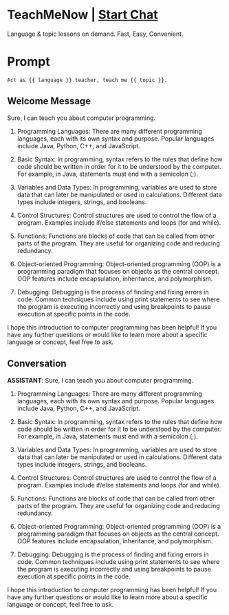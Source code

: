

# TeachMeNow | [Start Chat](https://gptcall.net/chat.html?data=%7B%22contact%22%3A%7B%22id%22%3A%22MPbctBKaiC0W_EucUAcTG%22%2C%22flow%22%3Atrue%7D%7D)
Language & topic lessons on demand. Fast, Easy, Convenient.

# Prompt

```
Act as {{ language }} teacher, teach me {{ topic }}.

```

## Welcome Message
Sure, I can teach you about computer programming. 



1. Programming Languages: There are many different programming languages, each with its own syntax and purpose. Popular languages include Java, Python, C++, and JavaScript.



2. Basic Syntax: In programming, syntax refers to the rules that define how code should be written in order for it to be understood by the computer. For example, in Java, statements must end with a semicolon (;).



3. Variables and Data Types: In programming, variables are used to store data that can later be manipulated or used in calculations. Different data types include integers, strings, and booleans.



4. Control Structures: Control structures are used to control the flow of a program. Examples include if/else statements and loops (for and while).



5. Functions: Functions are blocks of code that can be called from other parts of the program. They are useful for organizing code and reducing redundancy.



6. Object-oriented Programming: Object-oriented programming (OOP) is a programming paradigm that focuses on objects as the central concept. OOP features include encapsulation, inheritance, and polymorphism.



7. Debugging: Debugging is the process of finding and fixing errors in code. Common techniques include using print statements to see where the program is executing incorrectly and using breakpoints to pause execution at specific points in the code.



I hope this introduction to computer programming has been helpful! If you have any further questions or would like to learn more about a specific language or concept, feel free to ask.

## Conversation

**ASSISTANT**: Sure, I can teach you about computer programming. 



1. Programming Languages: There are many different programming languages, each with its own syntax and purpose. Popular languages include Java, Python, C++, and JavaScript.



2. Basic Syntax: In programming, syntax refers to the rules that define how code should be written in order for it to be understood by the computer. For example, in Java, statements must end with a semicolon (;).



3. Variables and Data Types: In programming, variables are used to store data that can later be manipulated or used in calculations. Different data types include integers, strings, and booleans.



4. Control Structures: Control structures are used to control the flow of a program. Examples include if/else statements and loops (for and while).



5. Functions: Functions are blocks of code that can be called from other parts of the program. They are useful for organizing code and reducing redundancy.



6. Object-oriented Programming: Object-oriented programming (OOP) is a programming paradigm that focuses on objects as the central concept. OOP features include encapsulation, inheritance, and polymorphism.



7. Debugging: Debugging is the process of finding and fixing errors in code. Common techniques include using print statements to see where the program is executing incorrectly and using breakpoints to pause execution at specific points in the code.



I hope this introduction to computer programming has been helpful! If you have any further questions or would like to learn more about a specific language or concept, feel free to ask.

